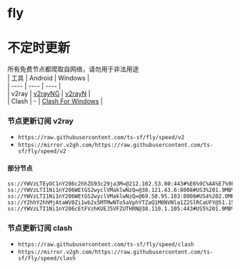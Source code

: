 # fly
# 不定时更新
所有免费节点都爬取自网络，请勿用于非法用途  
|  工具  | Android  | Windows  |  
|  ----  | ----   | ----  |  
| v2ray  | [v2rayNG](https://github.com/2dust/v2rayNG/releases) | [v2rayN](https://github.com/2dust/v2rayN/releases) |  
| Clash  | - | [Clash For Windows](https://github.com/2dust/clashN/releases) | 
  
### 节点更新订阅  v2ray
- `https://raw.githubusercontent.com/ts-sf/fly/speed/v2`  
- `https://mirror.v2gh.com/https://raw.githubusercontent.com/ts-sf/fly/speed/v2`  

#### 部分节点  
``` 
ss://YWVzLTEyOC1nY206c2hhZG93c29ja3M=@212.102.53.80:443#%E6%9C%AA%E7%9F%A57%203.6MB%2Fs
ss://YWVzLTI1Ni1nY206WEtGS2wyclVMaklwNzQ=@38.121.43.6:8008#US3%201.9MB%2Fs
ss://YWVzLTI1Ni1nY206WEtGS2wyclVMaklwNzQ=@69.50.95.103:8008#US4%202.0MB%2Fs
ss://Y2hhY2hhMjAtaWV0Zi1wb2x5MTMwNTo5aVphYTZaQ1M0NVNla1Z2SlRCaUFY@51.158.252.130:443#%E6%9C%AA%E7%9F%A513%203.7MB%2Fs
ss://YWVzLTI1Ni1nY206cEtFVzhKUEJ5VFZUTHRN@38.110.1.105:443#US5%201.9MB%2Fs
```
### 节点更新订阅  clash
- `https://raw.githubusercontent.com/ts-sf/fly/speed/clash`  
- `https://mirror.v2gh.com/https://raw.githubusercontent.com/ts-sf/fly/speed/clash`  


